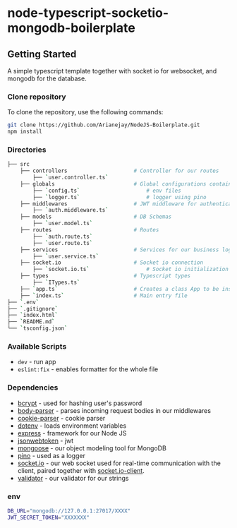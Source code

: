 # node-typescript-socketio-mongodb-boilerplate

## Getting Started

A simple typescript template together with socket io for websocket, and mongodb for the database.

### Clone repository

To clone the repository, use the following commands:

```sh
git clone https://github.com/Arianejay/NodeJS-Boilerplate.git
npm install
```

### Directories

```sh
├── src
    ├── controllers                     # Controller for our routes
        ├── `user.controller.ts`                 
    ├── globals                         # Global configurations contains env files, logger
        ├── `config.ts`                     # env files
        ├── `logger.ts`                     # logger using pino
    ├── middlewares                     # JWT middleware for authentication
        ├── `auth.middleware.ts`        
    ├── models                          # DB Schemas
        ├── `user.model.ts`             
    ├── routes                          # Routes
        ├── `auth.route.ts`
        ├── `user.route.ts`
    ├── services                        # Services for our business logic
        ├── `user.service.ts`
    ├── socket.io                       # Socket io connection
        ├── `socket.io.ts`                  # Socket io initialization
    ├── types                           # Typescript types
        ├── `ITypes.ts`
    ├── `app.ts`                        # Creates a class App to be instantiated in our main entry file
    ├── `index.ts`                      # Main entry file
├── `.env`                         
├── `.gitignore`                
├── `index.html`                    
├── `README.md`                                    
└── `tsconfig.json`   
```

### Available Scripts

-   `dev` - run app
-   `eslint:fix` - enables formatter for the whole file

### Dependencies

-   [bcrypt][bcrypt] - used for hashing user's password
-   [body-parser][body-parser] - parses incoming request bodies in our middlewares
-   [cookie-parser][cookie-parser] - cookie parser
-   [dotenv][dotenv] - loads environment variables
-   [express][express] - framework for our Node JS
-   [jsonwebtoken][jsonwebtoken] - jwt
-   [mongoose][mongoose] - our object modeling tool for MongoDB
-   [pino][pino] - used as a logger
-   [socket.io][socket.io] - our web socket used for real-time communication with the client, paired together with [socket.io-client][socket.io-client].
-   [validator][validator] - our validator for our strings

### env

```sh
DB_URL="mongodb://127.0.0.1:27017/XXXX"
JWT_SECRET_TOKEN="XXXXXXX"
```

[bcrypt]: https://www.npmjs.com/package/bcrypt
[body-parser]: https://www.npmjs.com/package/body-parser
[cookie-parser]: https://www.npmjs.com/package/cookie-parser
[dotenv]: https://www.npmjs.com/package/dotenv
[express]: https://www.npmjs.com/package/express
[jsonwebtoken]: https://www.npmjs.com/package/jsonwebtoken
[mongoose]: https://www.npmjs.com/package/mongoose
[pino]: https://www.npmjs.com/package/pino
[socket.io]: https://www.npmjs.com/package/socket.io
[socket.io-client]: https://www.npmjs.com/package/socket.io-client
[validator]: https://www.npmjs.com/package/validator
